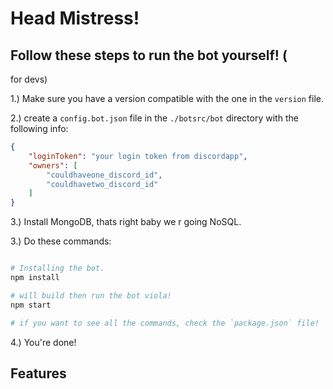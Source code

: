 # Head Mistress!

## Follow these steps to run the bot yourself! (
for devs)

1.) Make sure you have a version compatible with the one in the `version` file.

2.) create a `config.bot.json` file in the `./botsrc/bot` directory with the following info:

```json
{
    "loginToken": "your login token from discordapp",
    "owners": [
        "couldhaveone_discord_id",
        "couldhavetwo_discord_id"
    ]
}
```

3.) Install MongoDB, thats right baby we r going NoSQL.

3.) Do these commands:

```bash

# Installing the bot.
npm install

# will build then run the bot viola!
npm start

# if you want to see all the commands, check the `package.json` file!
```

4.) You're done!

## Features
